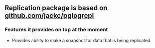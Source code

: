 ## Replication package is based on [github.com/jackc/pglogrepl](https://github.com/jackc/pglogrepl)

### Features it provides on top at the moment

- Provides ability to make a snapshot for data that is being replicated